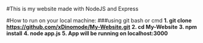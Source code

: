 #This is my website made with NodeJS and Express


#How to run on your local machine:
###using git bash or cmd
**1. git clone https://github.com/xDinomode/My-Website.git**
**2. cd My-Website**
**3. npm install**
**4. node app.js**
**5. App will be running on localhost:3000**
